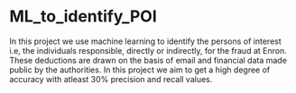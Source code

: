 # ML_to_identify_POI
In this project we use machine learning to identify the persons of interest i.e, the individuals responsible, directly or indirectly, for the fraud at Enron. 
These deductions are drawn on the basis of email and financial data made public by the authorities. In this project we aim to get a high degree of accuracy with atleast 30% precision and recall values.

